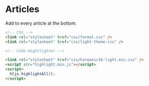 # Articles

Add to every article at the bottom.

```html
<!-- CSS -->
<link rel="stylesheet" href="css/format.css" />
<link rel="stylesheet" href="css/light-theme.css" />

<!-- Code Hightlighter -->

<link rel="stylesheet" href="css/harmonic16-light.min.css" />
<script src="highlight.min.js"></script>
<script>
  hljs.highlightAll();
</script>
```
